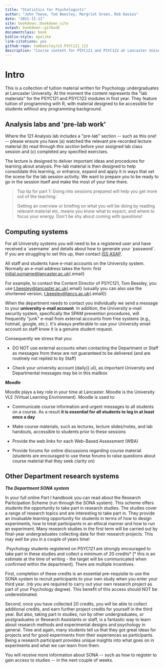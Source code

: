 ```yaml
---
title: "Statistics for Psychologists"
author: "John Towse, Tom Beesley, Margriet Groen, Rob Davies"
date: "2021-11-11"
site: bookdown::bookdown_site
output: bookdown::gitbook
documentclass: book
biblio-style: apalike
link-citations: yes
github-repo: tombeesley/LU_PSYC121_122
description: "Course content for PSYC121 and PSYC122 at Lancaster University"
---
```


# Intro

This is a collection of tuition material written for Psychology undergraduates at Lancaster University. At the moment the content represents the "lab materials" for the PSYC121 and PSYC122 modules in first year. They feature tuition of programming with R, with material designed to be accessible for students without any programming background.

## Analysis labs and 'pre-lab work'

Where the 121 Analysis lab includes a "pre-lab" section -- such as this one! -- please ensure you have (a) watched the relevant pre-recorded lecture material (b) read through *this section* before your assigned lab class session and (c) completed any specified exercises.

The lecture is designed to deliver important ideas and procedures for learning about analysis. Pre-lab material is then designed to help consolidate this learning, or enhance, expand and apply it in ways that set the scene for the lab session activity. We want to prepare you to be ready to go in the session itself and make the most of your time there.

> Top tip for part 1: Going into sessions prepared will help you get more out of the teaching.\`
>
> Getting an overview or briefing on what you will be doing by reading relevant material etc, means you know what to expect, and where to focus your energy. Don't be shy about coming with questions!

## Computing systems

For all University systems you will need to be a registered user and have received a \`username\` and details about how to generate your \`password\`. If you are struggling to set this up, then contact [ISS ASAP](https://www.lancaster.ac.uk/iss/help-and-support/).

All staff and students have e-mail accounts on the University system. Normally an e-mail address takes the form: first [initial.surname\@lancaster.ac.uk](mailto:initial.surname@lancaster.ac.uk){.email}

For example, to contact the Content Director of PSYC121, Tom Beesley, you use [t.beesley\@lancaster.ac.uk](mailto:t.beesley@lancaster.ac.uk){.email} (usually you can also use the shortened version, [t.beesley\@lancs.ac.uk](mailto:t.beesley@lancs.ac.uk){.email})

When the department needs to contact you individually we send a message to your **university e-mail account**. In addition, the University e-mail security system, specifically the SPAM prevention procedures, will frequently "junk" e-mail from external accounts from free systems (e.g., hotmail, google, etc.). It's always preferable to use your University email account so staff know it is a genuine student request.

Consequently we stress that you:

-   DO NOT use external accounts when contacting the Department or Staff as messages from these are not guaranteed to be delivered (and are routinely not replied to by Staff)

-   Check your university account [daily]{.ul}, as important University and Departmental messages may be in this mailbox

***Moodle***

Moodle plays a key role in your time at Lancaster. Moodle is the University VLE (Virtual Learning Environment). Moodle is used to:

-   Communicate course information and urgent messages to all students on a course. As a result **it is essential for all students to log in at least once a day**

-   Make course materials, such as lectures, lecture slides/notes, and lab handouts, accessible to students prior to these sessions

-   Provide the web links for each Web-Based Assessment (WBA)

-   Provide forums for online discussions regarding course material (students are encouraged to use these forums to raise questions about course material that they seek clarity on)

## Other Department research systems

***The Department SONA system***

In your full online Part I handbook you can read about the Research Participation Scheme (run through the SONA system). This scheme offers students the opportunity to take part in research studies. The studies cover a range of research topics and are interesting to take part in. They provide an invaluable learning opportunity for students in terms of how to design experiments, how to treat participants in an ethical manner and how to run an experiment. Many research studies in the first term will be carried out by final-year undergraduates collecting data for their research projects. This may well be you in a couple of years time!

 Psychology students registered on PSYC121 are strongly encouraged to take part in these studies and collect a minimum of 20 credits\* [\* this is an estimate at the time of writing - the target will be communicated when confirmed within the department]. There are multiple incentives.

First, completion of these credits is an essential pre-requisite to use the SONA system to recruit participants to your own study when you enter your third year. (nb you are required to carry out your own research project as part of your Psychology degree). This benefit of this access should NOT be underestimated.

Second, once you have collected 20 credits, you will be able to collect additional credits, and earn further project credits for yourself in the third year. But also, taking part in studies, run by other undergraduates, or postgraduates or Research Assistants or staff, is a fantastic way to learn about research methods and experimental designs and psychology in general. Time and again, many students tell us that they got great ideas for projects and for good experiments from their experiences as participants. Being a research participant provides unique insights into what goes on in experiments and what we can learn from them.

You will receive more information about SONA -- such as how to register to gain access to studies -- in the next couple of weeks.

